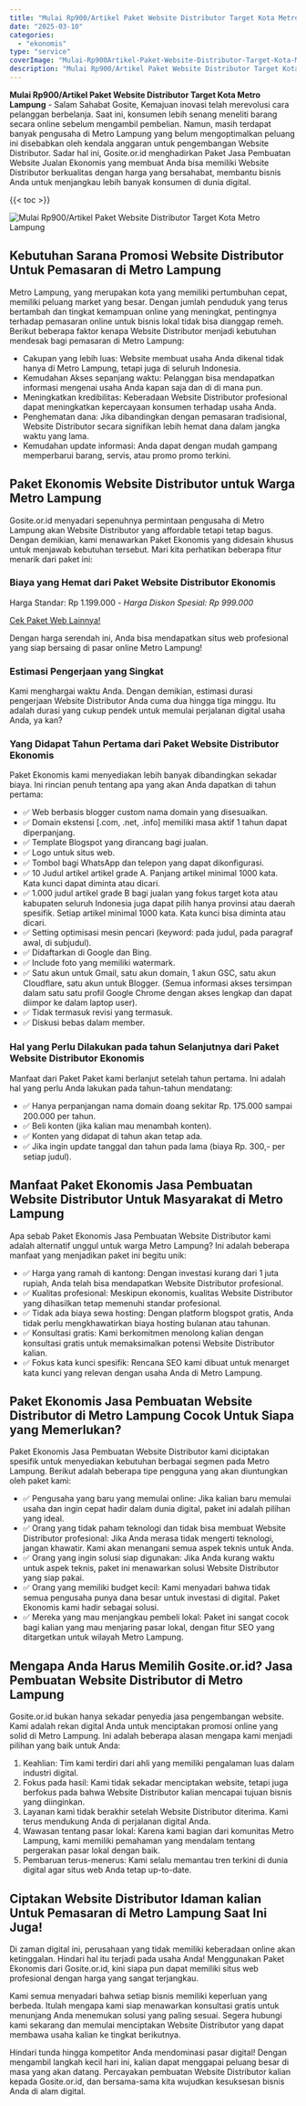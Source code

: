 ```yaml
---
title: "Mulai Rp900/Artikel Paket Website Distributor Target Kota Metro Lampung"
date: "2025-03-10"
categories: 
  - "ekonomis"
type: "service"
coverImage: "Mulai-Rp900Artikel-Paket-Website-Distributor-Target-Kota-Metro-Lampung.png"
description: "Mulai Rp900/Artikel Paket Website Distributor Target Kota Metro Lampung. Hindari tunda hingga kompetitor Anda mendominasi pasar digital! Dengan mengambil lan..."
---
```


**Mulai Rp900/Artikel Paket Website Distributor Target Kota Metro Lampung** - Salam Sahabat Gosite, Kemajuan inovasi telah merevolusi cara pelanggan berbelanja. Saat ini, konsumen lebih senang meneliti barang secara online sebelum mengambil pembelian. Namun, masih terdapat banyak pengusaha di Metro Lampung yang belum mengoptimalkan peluang ini disebabkan oleh kendala anggaran untuk pengembangan Website Distributor. Sadar hal ini, Gosite.or.id menghadirkan Paket Jasa Pembuatan Website Jualan Ekonomis yang membuat Anda bisa memiliki Website Distributor berkualitas dengan harga yang bersahabat, membantu bisnis Anda untuk menjangkau lebih banyak konsumen di dunia digital.

{{< toc >}}

![Mulai Rp900/Artikel Paket Website Distributor Target Kota Metro Lampung](/images/ekonomis/Mulai-Rp900Artikel-Paket-Website-Distributor-Target-Kota-Metro-Lampung.png)

## Kebutuhan Sarana Promosi Website Distributor Untuk Pemasaran di Metro Lampung

Metro Lampung, yang merupakan kota yang memiliki pertumbuhan cepat, memiliki peluang market yang besar. Dengan jumlah penduduk yang terus bertambah dan tingkat kemampuan online yang meningkat, pentingnya terhadap pemasaran online untuk bisnis lokal tidak bisa dianggap remeh. Berikut beberapa faktor kenapa Website Distributor menjadi kebutuhan mendesak bagi pemasaran di Metro Lampung:

- Cakupan yang lebih luas: Website membuat usaha Anda dikenal tidak hanya di Metro Lampung, tetapi juga di seluruh Indonesia.
- Kemudahan Akses sepanjang waktu: Pelanggan bisa mendapatkan informasi mengenai usaha Anda kapan saja dan di di mana pun.
- Meningkatkan kredibilitas: Keberadaan Website Distributor profesional dapat meningkatkan kepercayaan konsumen terhadap usaha Anda.
- Penghematan dana: Jika dibandingkan dengan pemasaran tradisional, Website Distributor secara signifikan lebih hemat dana dalam jangka waktu yang lama.
- Kemudahan update informasi: Anda dapat dengan mudah gampang memperbarui barang, servis, atau promo promo terkini.

## Paket Ekonomis Website Distributor untuk Warga Metro Lampung

Gosite.or.id menyadari sepenuhnya permintaan pengusaha di Metro Lampung akan Website Distributor yang affordable tetapi tetap bagus. Dengan demikian, kami menawarkan Paket Ekonomis yang didesain khusus untuk menjawab kebutuhan tersebut. Mari kita perhatikan beberapa fitur menarik dari paket ini:

### Biaya yang Hemat dari Paket Website Distributor Ekonomis

<a class="cta-button">Harga Standar: Rp 1.199.000 - <em>Harga Diskon Spesial: Rp 999.000</em></a>

<a href="/jasa-web/" class="cta-button">Cek Paket Web Lainnya!</a>

Dengan harga serendah ini, Anda bisa mendapatkan situs web profesional yang siap bersaing di pasar online Metro Lampung!

### Estimasi Pengerjaan yang Singkat

Kami menghargai waktu Anda. Dengan demikian, estimasi durasi pengerjaan Website Distributor Anda cuma dua hingga tiga minggu. Itu adalah durasi yang cukup pendek untuk memulai perjalanan digital usaha Anda, ya kan?

### Yang Didapat Tahun Pertama dari Paket Website Distributor Ekonomis

Paket Ekonomis kami menyediakan lebih banyak dibandingkan sekadar biaya. Ini rincian penuh tentang apa yang akan Anda dapatkan di tahun pertama:

- ✅ Web berbasis blogger custom nama domain yang disesuaikan.
- ✅ Domain ekstensi \[.com, .net, .info\] memiliki masa aktif 1 tahun dapat diperpanjang.
- ✅ Template Blogspot yang dirancang bagi jualan.
- ✅ Logo untuk situs web.
- ✅ Tombol bagi WhatsApp dan telepon yang dapat dikonfigurasi.
- ✅ 10 Judul artikel artikel grade A. Panjang artikel minimal 1000 kata. Kata kunci dapat diminta atau dicari.
- ✅ 1.000 judul artikel grade B bagi jualan yang fokus target kota atau kabupaten seluruh Indonesia juga dapat pilih hanya provinsi atau daerah spesifik. Setiap artikel minimal 1000 kata. Kata kunci bisa diminta atau dicari.
- ✅ Setting optimisasi mesin pencari (keyword: pada judul, pada paragraf awal, di subjudul).
- ✅ Didaftarkan di Google dan Bing.
- ✅ Include foto yang memiliki watermark.
- ✅ Satu akun untuk Gmail, satu akun domain, 1 akun GSC, satu akun Cloudflare, satu akun untuk Blogger. (Semua informasi akses tersimpan dalam satu satu profil Google Chrome dengan akses lengkap dan dapat diimpor ke dalam laptop user).
- ✅ Tidak termasuk revisi yang termasuk.
- ✅ Diskusi bebas dalam member.

### Hal yang Perlu Dilakukan pada tahun Selanjutnya dari Paket Website Distributor Ekonomis

Manfaat dari Paket Paket kami berlanjut setelah tahun pertama. Ini adalah hal yang perlu Anda lakukan pada tahun-tahun mendatang:

- ✅ Hanya perpanjangan nama domain doang sekitar Rp. 175.000 sampai 200.000 per tahun.
- ✅ Beli konten (jika kalian mau menambah konten).
- ✅ Konten yang didapat di tahun akan tetap ada.
- ✅ Jika ingin update tanggal dan tahun pada lama (biaya Rp. 300,- per setiap judul).

## Manfaat Paket Ekonomis Jasa Pembuatan Website Distributor Untuk Masyarakat di Metro Lampung

Apa sebab Paket Ekonomis Jasa Pembuatan Website Distributor kami adalah alternatif unggul untuk warga Metro Lampung? Ini adalah beberapa manfaat yang menjadikan paket ini begitu unik:

- ✅ Harga yang ramah di kantong: Dengan investasi kurang dari 1 juta rupiah, Anda telah bisa mendapatkan Website Distributor profesional.
- ✅ Kualitas profesional: Meskipun ekonomis, kualitas Website Distributor yang dihasilkan tetap memenuhi standar profesional.
- ✅ Tidak ada biaya sewa hosting: Dengan platform blogspot gratis, Anda tidak perlu mengkhawatirkan biaya hosting bulanan atau tahunan.
- ✅ Konsultasi gratis: Kami berkomitmen menolong kalian dengan konsultasi gratis untuk memaksimalkan potensi Website Distributor kalian.
- ✅ Fokus kata kunci spesifik: Rencana SEO kami dibuat untuk menarget kata kunci yang relevan dengan usaha Anda di Metro Lampung.

## Paket Ekonomis Jasa Pembuatan Website Distributor di Metro Lampung Cocok Untuk Siapa yang Memerlukan?

Paket Ekonomis Jasa Pembuatan Website Distributor kami diciptakan spesifik untuk menyediakan kebutuhan berbagai segmen pada Metro Lampung. Berikut adalah beberapa tipe pengguna yang akan diuntungkan oleh paket kami:

- ✅ Pengusaha yang baru yang memulai online: Jika kalian baru memulai usaha dan ingin cepat hadir dalam dunia digital, paket ini adalah pilihan yang ideal.
- ✅ Orang yang tidak paham teknologi dan tidak bisa membuat Website Distributor profesional: Jika Anda merasa tidak mengerti teknologi, jangan khawatir. Kami akan menangani semua aspek teknis untuk Anda.
- ✅ Orang yang ingin solusi siap digunakan: Jika Anda kurang waktu untuk aspek teknis, paket ini menawarkan solusi Website Distributor yang siap pakai.
- ✅ Orang yang memiliki budget kecil: Kami menyadari bahwa tidak semua pengusaha punya dana besar untuk investasi di digital. Paket Ekonomis kami hadir sebagai solusi.
- ✅ Mereka yang mau menjangkau pembeli lokal: Paket ini sangat cocok bagi kalian yang mau menjaring pasar lokal, dengan fitur SEO yang ditargetkan untuk wilayah Metro Lampung.

## Mengapa Anda Harus Memilih Gosite.or.id? Jasa Pembuatan Website Distributor di Metro Lampung

Gosite.or.id bukan hanya sekadar penyedia jasa pengembangan website. Kami adalah rekan digital Anda untuk menciptakan promosi online yang solid di Metro Lampung. Ini adalah beberapa alasan mengapa kami menjadi pilihan yang baik untuk Anda:

1. Keahlian: Tim kami terdiri dari ahli yang memiliki pengalaman luas dalam industri digital.
2. Fokus pada hasil: Kami tidak sekadar menciptakan website, tetapi juga berfokus pada bahwa Website Distributor kalian mencapai tujuan bisnis yang diinginkan.
3. Layanan kami tidak berakhir setelah Website Distributor diterima. Kami terus mendukung Anda di perjalanan digital Anda.
4. Wawasan tentang pasar lokal: Karena kami bagian dari komunitas Metro Lampung, kami memiliki pemahaman yang mendalam tentang pergerakan pasar lokal dengan baik.
5. Pembaruan terus-menerus: Kami selalu memantau tren terkini di dunia digital agar situs web Anda tetap up-to-date.

## Ciptakan Website Distributor Idaman kalian Untuk Pemasaran di Metro Lampung Saat Ini Juga!

Di zaman digital ini, perusahaan yang tidak memiliki keberadaan online akan ketinggalan. Hindari hal itu terjadi pada usaha Anda! Menggunakan Paket Ekonomis dari Gosite.or.id, kini siapa pun dapat memiliki situs web profesional dengan harga yang sangat terjangkau.

Kami semua menyadari bahwa setiap bisnis memiliki keperluan yang berbeda. Itulah mengapa kami siap menawarkan konsultasi gratis untuk menunjang Anda menemukan solusi yang paling sesuai. Segera hubungi kami sekarang dan memulai menciptakan Website Distributor yang dapat membawa usaha kalian ke tingkat berikutnya.

Hindari tunda hingga kompetitor Anda mendominasi pasar digital! Dengan mengambil langkah kecil hari ini, kalian dapat menggapai peluang besar di masa yang akan datang. Percayakan pembuatan Website Distributor kalian kepada Gosite.or.id, dan bersama-sama kita wujudkan kesuksesan bisnis Anda di alam digital.